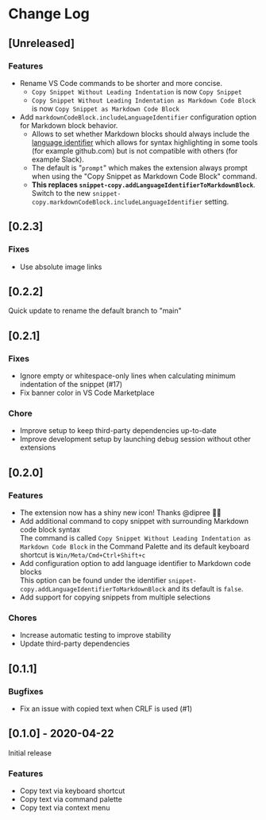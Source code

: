 # Change Log

## [Unreleased]

### Features

- Rename VS Code commands to be shorter and more concise.
    - `Copy Snippet Without Leading Indentation` is now `Copy Snippet`
    - `Copy Snippet Without Leading Indentation as Markdown Code Block` is now `Copy Snippet as Markdown Code Block`
- Add `markdownCodeBlock.includeLanguageIdentifier` configuration option for Markdown block behavior.  
  - Allows to set whether Markdown blocks should always include the [language identifier](https://help.github.com/en/github/writing-on-github/creating-and-highlighting-code-blocks) which allows for syntax highlighting in some tools (for example github.com) but is not compatible with others (for example Slack).  
  - The default is "`prompt`" which makes the extension always prompt when using the "Copy Snippet as Markdown Code Block" command.
  - **This replaces `snippet-copy.addLanguageIdentifierToMarkdownBlock`**. Switch to the new `snippet-copy.markdownCodeBlock.includeLanguageIdentifier` setting. 

## [0.2.3]

### Fixes

- Use absolute image links

## [0.2.2]

Quick update to rename the default branch to "main"

## [0.2.1]

### Fixes

- Ignore empty or whitespace-only lines when calculating minimum indentation of the snippet (#17)
- Fix banner color in VS Code Marketplace

### Chore

- Improve setup to keep third-party dependencies up-to-date
- Improve development setup by launching debug session without other extensions

## [0.2.0]

### Features

- The extension now has a shiny new icon! Thanks @dipree 🙌🏼
- Add additional command to copy snippet with surrounding Markdown code block syntax  
  The command is called `Copy Snippet Without Leading Indentation as Markdown Code Block` in the Command Palette and its default keyboard shortcut is `Win/Meta/Cmd+Ctrl+Shift+c`
- Add configuration option to add language identifier to Markdown code blocks  
  This option can be found under the identifier `snippet-copy.addLanguageIdentifierToMarkdownBlock` and its default is `false`.
- Add support for copying snippets from multiple selections

### Chores

- Increase automatic testing to improve stability
- Update third-party dependencies

## [0.1.1]

### Bugfixes

- Fix an issue with copied text when CRLF is used (#1)

## [0.1.0] - 2020-04-22

Initial release

### Features

- Copy text via keyboard shortcut
- Copy text via command palette
- Copy text via context menu
